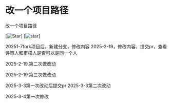 # 改一个项目路径

改一个项目路径

[![Star](https://gitcode.com/wangyongzheng2/gygxmlj123321/star/badge.svg)]
[![star](https://gitcode.com/GitCode-official-team/EssayCompetition/star/badge.svg)]


20251-7fork项目后，新建分支，修改内容
2025-2-19，修改内容，提交pr，查看评审人和审核人是否可以是同一个人

2025-2-19.第二次做改动

2025-2-19.第三次做改动

2025-3-3第一次改动后提交pr
2025-3-3第二次改动

2025-3-4第一次修改